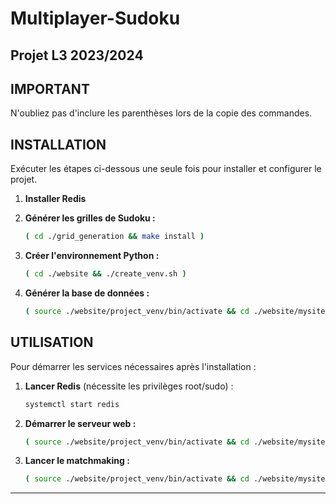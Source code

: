 
# Multiplayer-Sudoku

## Projet L3 2023/2024

## IMPORTANT
N'oubliez pas d'inclure les parenthèses lors de la copie des commandes.

## INSTALLATION
Exécuter les étapes ci-dessous une seule fois pour installer et configurer le projet.

1. **Installer Redis**

2. **Générer les grilles de Sudoku :**
   ```bash
   ( cd ./grid_generation && make install )
   ```

3. **Créer l'environnement Python :**
   ```bash
   ( cd ./website && ./create_venv.sh )
   ```

4. **Générer la base de données :**
   ```bash
   ( source ./website/project_venv/bin/activate && cd ./website/mysite && python3 manage.py makemigrations && python3 manage.py migrate )
   ```

## UTILISATION
Pour démarrer les services nécessaires après l'installation :

1. **Lancer Redis** (nécessite les privilèges root/sudo) :
   ```bash
   systemctl start redis
   ```

2. **Démarrer le serveur web :**
   ```bash
   ( source ./website/project_venv/bin/activate && cd ./website/mysite && python3 manage.py runserver 0.0.0.0:8000 )
   ```

3. **Lancer le matchmaking :**
   ```bash
   ( source ./website/project_venv/bin/activate && cd ./website/mysite && python3 manage.py match_maker )
   ```

---

